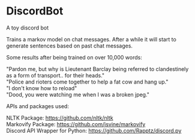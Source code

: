 # DiscordBot
A toy discord bot

Trains a markov model on chat messages. After a while it will start to generate sentences based on past chat messages.

Some results after being trained on over 10,000 words:

"Pardon me, but why is Lieutenant Barclay being referred to clandestinely as a form of transport.. for their heads."    
"Police and rioters come together to help a fat cow and hang up."    
"I don't know how to reload"    
"Dood, you were watching me when I was a broken jpeg."    

APIs and packages used:

NLTK Package: https://github.com/nltk/nltk    
Markovify Package: https://github.com/jsvine/markovify    
Discord API Wrapper for Python: https://github.com/Rapptz/discord.py    
